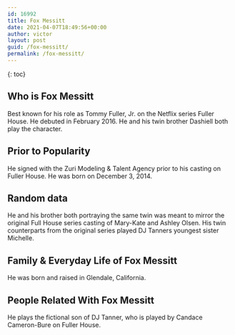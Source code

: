 ```yaml
---
id: 16992
title: Fox Messitt
date: 2021-04-07T18:49:56+00:00
author: victor
layout: post
guid: /fox-messitt/
permalink: /fox-messitt/
---
```



{: toc}


## Who is Fox Messitt



Best known for his role as Tommy Fuller, Jr. on the Netflix series Fuller House. He debuted in February 2016. He and his twin brother Dashiell both play the character. 

                
                
                
## Prior to Popularity



He signed with the Zuri Modeling & Talent Agency prior to his casting on Fuller House. He was born on December 3, 2014. 

                
                
                
## Random data



He and his brother both portraying the same twin was meant to mirror the original Full House series casting of Mary-Kate and Ashley Olsen. His twin counterparts from the original series played DJ Tanners youngest sister Michelle.

                
                
                
## Family & Everyday Life of Fox Messitt



He was born and raised in Glendale, California. 

                
                
                
## People Related With Fox Messitt



He plays the fictional son of DJ Tanner, who is played by Candace Cameron-Bure on Fuller House.

                
              
            
          
          
          